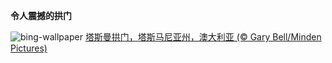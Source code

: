 
**令人震撼的拱门**

![bing-wallpaper](https://www.bing.com/th?id=OHR.TasmansArch_ZH-CN7062784426_1920x1080.jpg)
[塔斯曼拱门，塔斯马尼亚州，澳大利亚 (© Gary Bell/Minden Pictures)](https://www.bing.com/search?q=%E5%A1%94%E6%96%AF%E9%A9%AC%E5%B0%BC%E4%BA%9A%E6%B4%B2&amp;form=hpcapt&amp;mkt=zh-cn)
  